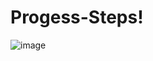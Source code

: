 # Progess-Steps!


![image](https://user-images.githubusercontent.com/37786416/221413199-b02cb0fb-f9e2-4f1e-b6c4-07b97d50f5df.png)
